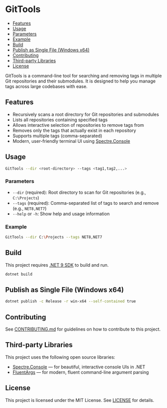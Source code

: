 # GitTools

- [Features](#features)
- [Usage](#usage)
- [Parameters](#parameters)
- [Example](#example)
- [Build](#build)
- [Publish as Single File (Windows x64)](#publish-as-single-file-windows-x64)
- [Contributing](#contributing)
- [Third-party Libraries](#third-party-libraries)
- [License](#license)

GitTools is a command-line tool for searching and removing tags in multiple Git repositories and their submodules. It is designed to help you manage tags across large codebases with ease.

## Features

- Recursively scans a root directory for Git repositories and submodules
- Lists all repositories containing specified tags
- Allows interactive selection of repositories to remove tags from
- Removes only the tags that actually exist in each repository
- Supports multiple tags (comma-separated)
- Modern, user-friendly terminal UI using [Spectre.Console](https://spectreconsole.net/)

## Usage

```sh
GitTools --dir <root-directory> --tags <tag1,tag2,...>
```

### Parameters

- `--dir` (required): Root directory to scan for Git repositories (e.g., `C:\Projects`)
- `--tags` (required): Comma-separated list of tags to search and remove (e.g., `NET8,NET7`)
- `--help` or `-h`: Show help and usage information

### Example

```sh
GitTools --dir C:\Projects --tags NET8,NET7
```

## Build

This project requires [.NET 9 SDK](https://dotnet.microsoft.com/) to build and run.

```sh
dotnet build
```

## Publish as Single File (Windows x64)

```sh
dotnet publish -c Release -r win-x64 --self-contained true
```

## Contributing

See [CONTRIBUTING.md](CONTRIBUTING.md) for guidelines on how to contribute to this project.

## Third-party Libraries

This project uses the following open source libraries:

- [Spectre.Console](https://spectreconsole.net/) — for beautiful, interactive console UIs in .NET
- [FluentArgs](https://github.com/kutoga/FluentArgs) — for modern, fluent command-line argument parsing

## License

This project is licensed under the MIT License. See [LICENSE](LICENSE) for details.
